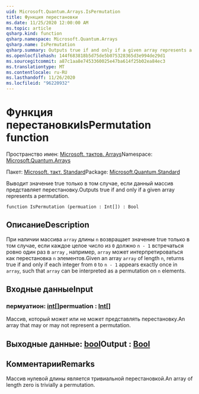 ```yaml
---
uid: Microsoft.Quantum.Arrays.IsPermutation
title: Функция перестановки
ms.date: 11/25/2020 12:00:00 AM
ms.topic: article
qsharp.kind: function
qsharp.namespace: Microsoft.Quantum.Arrays
qsharp.name: IsPermutation
qsharp.summary: Outputs true if and only if a given array represents a permutation.
ms.openlocfilehash: 144f683818b5d75de5b075328365d3e994de29d1
ms.sourcegitcommit: a87c1aa8e7453360025e47ba614f25b02ea84ec3
ms.translationtype: MT
ms.contentlocale: ru-RU
ms.lasthandoff: 11/26/2020
ms.locfileid: "96220932"
---
```

# <a name="ispermutation-function"></a><span data-ttu-id="3b9f9-102">Функция перестановки</span><span class="sxs-lookup"><span data-stu-id="3b9f9-102">IsPermutation function</span></span>

<span data-ttu-id="3b9f9-103">Пространство имен: [Microsoft. тактов. Arrays](xref:Microsoft.Quantum.Arrays)</span><span class="sxs-lookup"><span data-stu-id="3b9f9-103">Namespace: [Microsoft.Quantum.Arrays](xref:Microsoft.Quantum.Arrays)</span></span>

<span data-ttu-id="3b9f9-104">Пакет: [Microsoft. такт. Standard](https://nuget.org/packages/Microsoft.Quantum.Standard)</span><span class="sxs-lookup"><span data-stu-id="3b9f9-104">Package: [Microsoft.Quantum.Standard](https://nuget.org/packages/Microsoft.Quantum.Standard)</span></span>


<span data-ttu-id="3b9f9-105">Выводит значение true только в том случае, если данный массив представляет перестановку.</span><span class="sxs-lookup"><span data-stu-id="3b9f9-105">Outputs true if and only if a given array represents a permutation.</span></span>

```qsharp
function IsPermutation (permuation : Int[]) : Bool
```


## <a name="description"></a><span data-ttu-id="3b9f9-106">Описание</span><span class="sxs-lookup"><span data-stu-id="3b9f9-106">Description</span></span>

<span data-ttu-id="3b9f9-107">При наличии массива `array` длины `n` возвращает значение true только в том случае, если каждое целое число из `0` должно `n - 1` встречаться ровно один раз в `array` , например, `array` может интерпретироваться как перестановка `n` элементов.</span><span class="sxs-lookup"><span data-stu-id="3b9f9-107">Given an array `array` of length `n`, returns true if and only if each integer from `0` to `n - 1` appears exactly once in `array`, such that `array` can be interpreted as a permutation on `n` elements.</span></span>

## <a name="input"></a><span data-ttu-id="3b9f9-108">Входные данные</span><span class="sxs-lookup"><span data-stu-id="3b9f9-108">Input</span></span>

### <a name="permuation--int"></a><span data-ttu-id="3b9f9-109">пермуатион: [int](xref:microsoft.quantum.lang-ref.int)[]</span><span class="sxs-lookup"><span data-stu-id="3b9f9-109">permuation : [Int](xref:microsoft.quantum.lang-ref.int)[]</span></span>

<span data-ttu-id="3b9f9-110">Массив, который может или не может представлять перестановку.</span><span class="sxs-lookup"><span data-stu-id="3b9f9-110">An array that may or may not represent a permutation.</span></span>



## <a name="output--bool"></a><span data-ttu-id="3b9f9-111">Выходные данные: [bool](xref:microsoft.quantum.lang-ref.bool)</span><span class="sxs-lookup"><span data-stu-id="3b9f9-111">Output : [Bool](xref:microsoft.quantum.lang-ref.bool)</span></span>



## <a name="remarks"></a><span data-ttu-id="3b9f9-112">Комментарии</span><span class="sxs-lookup"><span data-stu-id="3b9f9-112">Remarks</span></span>

<span data-ttu-id="3b9f9-113">Массив нулевой длины является тривиальной перестановкой.</span><span class="sxs-lookup"><span data-stu-id="3b9f9-113">An array of length zero is trivially a permutation.</span></span>